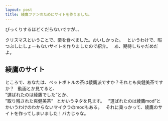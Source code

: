 ```yaml
---
layout: post
title: 綾鷹ファンのためにサイトを作りました。
---
```


びっくりするほどくだらないですが、、

クリスマスということで、栗を食べました。おいしかった。  
というわけで、暇つぶしにしょーもないサイトを作りましたので紹介。  
あ、期待しちゃだめだよ。
 
## 綾鷹のサイト
 
ところで、あなたは、ペットボトルの茶は綾鷹派ですか？それとも爽健美茶ですか？  
動画とか見てると、  
”選ばれたのは綾鷹でした”とか、  
”取り残された爽健美茶”  
とかいうネタを見ます。  
”選ばれたのは綾鷹mod”とかいうわけのわからないマイクラのmodもある。  
それに乗っかって、綾鷹のサイトを作ってしまいました！バカじゃな。
